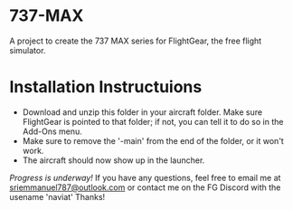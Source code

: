 # 737-MAX
A project to create the 737 MAX series for FlightGear, the free flight simulator.

# Installation Instructuions
- Download and unzip this folder in your aircraft folder. Make sure FlightGear is pointed to that folder; if not, you can tell it to do so in the Add-Ons menu.
- Make sure to remove the '-main' from the end of the folder, or it won't work.
- The aircraft should now show up in the launcher.

*Progress is underway!* If you have any questions, feel free to email me at sriemmanuel787@outlook.com or contact me on the FG Discord with the usename 'naviat' Thanks!